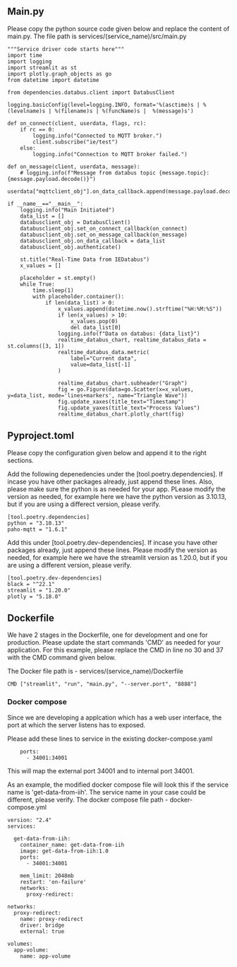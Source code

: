 ## Main.py

Please copy the python source code given below and replace the content of main.py. The file path is services/(service_name)/src/main.py

```
"""Service driver code starts here"""
import time
import logging
import streamlit as st
import plotly.graph_objects as go
from datetime import datetime

from dependencies.databus.client import DatabusClient

logging.basicConfig(level=logging.INFO, format='%(asctime)s | %(levelname)s | %(filename)s | %(funcName)s |  %(message)s')

def on_connect(client, userdata, flags, rc):
    if rc == 0:
        logging.info("Connected to MQTT broker.")
        client.subscribe("ie/test")
    else:
        logging.info("Connection to MQTT broker failed.")

def on_message(client, userdata, message):
    # logging.info(f"Message from databus topic {message.topic}: {message.payload.decode()}")
    userdata["mqttclient_obj"].on_data_callback.append(message.payload.decode())

if __name__=="__main__":
    logging.info("Main Initiated")
    data_list = []
    databusclient_obj = DatabusClient()
    databusclient_obj.set_on_connect_callback(on_connect)
    databusclient_obj.set_on_message_callback(on_message)
    databusclient_obj.on_data_callback = data_list
    databusclient_obj.authenticate()

    st.title("Real-Time Data from IEDatabus")
    x_values = []

    placeholder = st.empty()
    while True:
        time.sleep(1)
        with placeholder.container():
            if len(data_list) > 0:
                x_values.append(datetime.now().strftime("%H:%M:%S"))
                if len(x_values) > 10:
                    x_values.pop(0)
                    del data_list[0]
                logging.info(f"Data on databus: {data_list}")
                realtime_databus_chart, realtime_databus_data = st.columns([3, 1])
                realtime_databus_data.metric(
                    label="Current data",
                    value=data_list[-1]
                )

                realtime_databus_chart.subheader("Graph")
                fig = go.Figure(data=go.Scatter(x=x_values, y=data_list, mode='lines+markers', name="Triangle Wave"))
                fig.update_xaxes(title_text="Timestamp")
                fig.update_yaxes(title_text="Process Values")
                realtime_databus_chart.plotly_chart(fig)
```

## Pyproject.toml
Please copy the configuration given below and append it to the right sections. 

Add the following depenedencies under the [tool.poetry.dependencies]. If incase you have other packages already, just append these lines. Also, please make sure the python is as needed for your app. PLease modify the version as needed, for example here we have the python version as 3.10.13, but if you are using a differect version, please verify.

```
[tool.poetry.dependencies]
python = "3.10.13"
paho-mqtt = "1.6.1"
```

Add this under [tool.poetry.dev-dependencies]. If incase you have other packages already, just append these lines. Please modify the version as needed, for example here we have the streamlit version as 1.20.0, but if you are using a different version, please verify.
```
[tool.poetry.dev-dependencies]
black = "^22.1"
streamlit = "1.20.0"
plotly = "5.18.0"
```

## Dockerfile
We have 2 stages in the Dockerfile, one for development and one for production. Please update the start commands 'CMD' as needed for your application. For this example, please replace the CMD in line no 30 and 37 with the CMD command given below.

The Docker file  path is - services/(service_name)/Dockerfile

```
CMD ["streamlit", "run", "main.py", "--server.port", "8888"]
```

### Docker compose 
Since we are developing a applcation which has a web user interface, the port at which the server listens has to exposed. 

Please add these lines to service in the existing docker-compose.yaml
```
    ports:
      - 34001:34001
```
This will map the external port 34001 and to internal port 34001. 

As an example, the modified docker compose file will look this if the service name is 'get-data-from-iih'. The service name in your case could be different, please verify. The docker compose file path - docker-compose.yml
```
version: "2.4"
services:
  
  get-data-from-iih:
    container_name: get-data-from-iih
    image: get-data-from-iih:1.0
    ports:
      - 34001:34001
  
    mem_limit: 2048mb
    restart: 'on-failure'
    networks:
      proxy-redirect:
  
networks:                                                                                     
  proxy-redirect:
    name: proxy-redirect
    driver: bridge
    external: true

volumes:
  app-volume:
    name: app-volume

```
